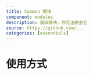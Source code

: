 ```yaml
---
title: Common 模块
component: modules
description: 基础模块，你无法删去它
source: https://github.com/...
categories: [essentials]
---
```


# 使用方式
